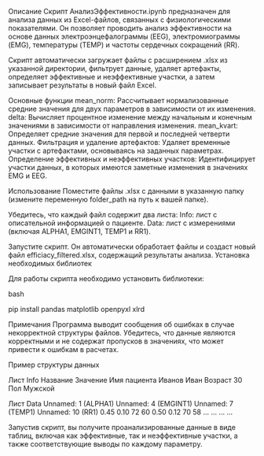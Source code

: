 Описание
Скрипт АнализЭффективности.ipynb предназначен для анализа данных из Excel-файлов, связанных с физиологическими показателями. Он позволяет проводить анализ эффективности на основе данных электроэнцефалограммы (EEG), электромиограммы (EMG), температуры (TEMP) и частоты сердечных сокращений (RR).

Скрипт автоматически загружает файлы с расширением .xlsx из указанной директории, фильтрует данные, удаляет артефакты, определяет эффективные и неэффективные участки, а затем записывает результаты в новый файл Excel.

Основные функции
mean_norm: Рассчитывает нормализованные средние значения для двух параметров в зависимости от их изменения.
delta: Вычисляет процентное изменение между начальным и конечным значениями в зависимости от направления изменения.
mean_kvart: Определяет средние значения для первой и последней четверти данных.
Фильтрация и удаление артефактов: Удаляет временные участки с артефактами, основываясь на заданных параметрах.
Определение эффективных и неэффективных участков: Идентифицирует участки данных, в которых имеются заметные изменения в значениях EMG и EEG.

Использование
Поместите файлы .xlsx с данными в указанную папку (измените переменную folder_path на путь к вашей папке).

Убедитесь, что каждый файл содержит два листа:
Info: лист с описательной информацией о пациенте.
Data: лист с измерениями (включая ALPHA1, EMGINT1, TEMP1 и RR1).

Запустите скрипт. Он автоматически обработает файлы и создаст новый файл efficiacy_filtered.xlsx, содержащий результаты анализа.
Установка необходимых библиотек

Для работы скрипта необходимо установить библиотеки:

bash

pip install pandas matplotlib openpyxl xlrd


Примечания
Программа выводит сообщения об ошибках в случае некорректной структуры файлов.
Убедитесь, что данные являются корректными и не содержат пропусков в значениях, что может привести к ошибкам в расчетах.

Пример структуры данных


Лист Info
Название	Значение
Имя пациента	Иванов Иван
Возраст	30
Пол	Мужской


Лист Data
Unnamed: 1 (ALPHA1)	Unnamed: 4 (EMGINT1)	Unnamed: 7 (TEMP1)	Unnamed: 10 (RR1)
0.45	0.10	72	60
0.50	0.12	70	58
...	...	...	...


Запустив скрипт, вы получите проанализированные данные в виде таблиц, включая как эффективные, так и неэффективные участки, а также соответствующие выводы по каждому параметру.


